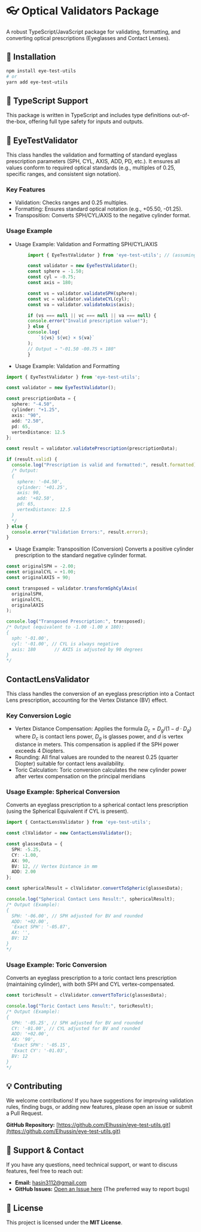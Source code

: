 # 👓 Optical Validators Package
A robust TypeScript/JavaScript package for validating, formatting, and converting optical prescriptions (Eyeglasses and Contact Lenses).

## 🚀 Installation
```bash
npm install eye-test-utils
# or
yarn add eye-test-utils
```

## 📝 TypeScript Support
This package is written in TypeScript and includes type definitions out-of-the-box, offering full type safety for inputs and outputs.

## 🔬 EyeTestValidator
This class handles the validation and formatting of standard eyeglass prescription parameters (SPH, CYL, AXIS, ADD, PD, etc.). It ensures all values conform to required optical standards (e.g., multiples of 0.25, specific ranges, and consistent sign notation).

### Key Features
- Validation: Checks ranges and $0.25$ multiples.
- Formatting: Ensures standard optical notation (e.g., +05.50, -01.25).
- Transposition: Converts SPH/CYL/AXIS to the negative cylinder format.

### Usage Example

- Usage Example: Validation and Formatting SPH/CYL/AXIS
```typescript
        import { EyeTestValidator } from 'eye-test-utils'; // (assuming this is the correct path)

        const validator = new EyeTestValidator();
        const sphere = -1.50;
        const cyl = -0.75;
        const axis = 180;

        const vs = validator.validateSPH(sphere);
        const vc = validator.validateCYL(cyl);
        const va = validator.validateAxis(axis);

        if (vs === null || vc === null || va === null) {
        console.error("Invalid prescription value!");
        } else {
        console.log(
            `${vs} ${vc} × ${va}`
        );
        // Output → "-01.50 -00.75 × 180" 
        }
```

- Usage Example: Validation and Formatting
```typescript
import { EyeTestValidator } from 'eye-test-utils';

const validator = new EyeTestValidator();

const prescriptionData = {
  sphere: "-4.50",
  cylinder: "+1.25",
  axis: "90",
  add: "2.50",
  pd: 65,
  vertexDistance: 12.5
};

const result = validator.validatePrescription(prescriptionData);

if (result.valid) {
  console.log("Prescription is valid and formatted:", result.formatted);
  /* Output:
  {
    sphere: '-04.50',
    cylinder: '+01.25',
    axis: 90,
    add: '+02.50',
    pd: 65,
    vertexDistance: 12.5
  }
  */
} else {
  console.error("Validation Errors:", result.errors);
}
```

- Usage Example: Transposition (Conversion)
Converts a positive cylinder prescription to the standard negative cylinder format.
```typescript
const originalSPH = -2.00;
const originalCYL = +1.00;
const originalAXIS = 90;

const transposed = validator.transformSphCylAxis(
  originalSPH, 
  originalCYL, 
  originalAXIS
);

console.log("Transposed Prescription:", transposed);
/* Output (equivalent to -1.00 -1.00 x 180):
{ 
  sph: '-01.00', 
  cyl: '-01.00', // CYL is always negative
  axis: 180       // AXIS is adjusted by 90 degrees
}
*/
```
## ContactLensValidator
This class handles the conversion of an eyeglass prescription into a Contact Lens prescription, accounting for the Vertex Distance (BV) effect.

### Key Conversion Logic
- Vertex Distance Compensation: Applies the formula $D_c = D_g / (1 - d \cdot D_g)$ where $D_c$ is contact lens power, $D_g$ is glasses power, and $d$ is vertex distance in meters. This compensation is applied if the SPH power exceeds $4$ Diopters.
- Rounding: All final values are rounded to the nearest $0.25$ (quarter Diopter) suitable for contact lens availability.
- Toric Calculation: Toric conversion calculates the new cylinder power after vertex compensation on the principal meridians

### Usage Example: Spherical Conversion
Converts an eyeglass prescription to a spherical contact lens prescription (using the Spherical Equivalent if CYL is present).

```typescript
import { ContactLensValidator } from 'eye-test-utils';

const clValidator = new ContactLensValidator();

const glassesData = { 
  SPH: -5.25, 
  CY: -1.00, 
  AX: 90, 
  BV: 12, // Vertex Distance in mm
  ADD: 2.00 
};

const sphericalResult = clValidator.convertToSpheric(glassesData);

console.log("Spherical Contact Lens Result:", sphericalResult);
/* Output (Example):
{
  SPH: '-06.00', // SPH adjusted for BV and rounded
  ADD: '+02.00', 
  'Exact SPH': '-05.87',
  AX: '',
  BV: 12
}
*/
```

### Usage Example: Toric Conversion
Converts an eyeglass prescription to a toric contact lens prescription (maintaining cylinder), with both SPH and CYL vertex-compensated.

```typescript
const toricResult = clValidator.convertToToric(glassesData);

console.log("Toric Contact Lens Result:", toricResult);
/* Output (Example):
{
  SPH: '-05.25', // SPH adjusted for BV and rounded
  CY: '-01.00', // CYL adjusted for BV and rounded
  ADD: '+02.00',
  AX: '90',
  'Exact SPH': '-05.15', 
  'Exact CY': '-01.03',
  BV: 12
}
*/
```
## 💡 Contributing

We welcome contributions! If you have suggestions for improving validation rules, finding bugs, or adding new features, please open an issue or submit a Pull Request.

**GitHub Repository:** [https://github.com/Elhussin/eye-test-utils.git](https://github.com/Elhussin/eye-test-utils.git)

## 💬 Support & Contact

If you have any questions, need technical support, or want to discuss features, feel free to reach out:

* **Email:** [hasin3112@gmail.com](mailto:hasin3112@gmail.com)
* **GitHub Issues:** [Open an Issue here](https://github.com/Elhussin/eye-test-utils/issues) (The preferred way to report bugs)

## 📜 License
This project is licensed under the **MIT License**.

